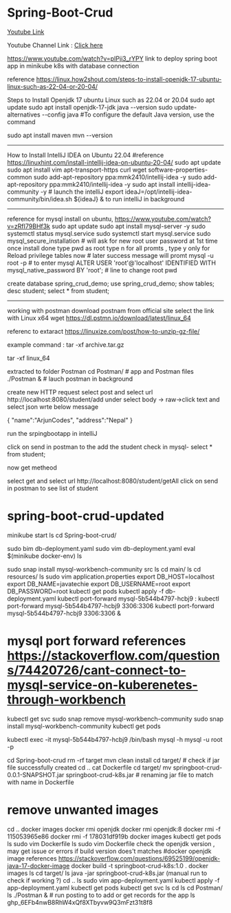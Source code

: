 # Spring-Boot-Crud

[Youtube Link](https://youtu.be/3cVZQiL3Alk)


Youtube Channel Link : [Click here](https://www.youtube.com/channel/UCJyDMA1hY0gWrCylFD963DA)

https://www.youtube.com/watch?v=pIPji3_rYPY link to deploy spring boot app in minikube k8s with database connection

reference https://linux.how2shout.com/steps-to-install-openjdk-17-ubuntu-linux-such-as-22-04-or-20-04/

Steps to Install Openjdk 17 ubuntu Linux such as 22.04 or 20.04
sudo apt update
sudo apt install openjdk-17-jdk
java --version
sudo update-alternatives --config java  #To configure the default Java version, use the command

sudo apt install maven
mvn --version

--------------------------------------------
How to Install IntelliJ IDEA on Ubuntu 22.04 #reference https://linuxhint.com/install-intellij-idea-on-ubuntu-20-04/
sudo apt update
sudo apt install vim apt-transport-https curl wget software-properties-common
sudo add-apt-repository ppa:mmk2410/intellij-idea -y
sudo add-apt-repository ppa:mmk2410/intellij-idea -y
sudo apt install intellij-idea-community -y # launch the intelliJ
export ideaJ=/opt/intellij-idea-community/bin/idea.sh
${ideaJ} & to run intelliJ in background



--------------------------------------------------
reference for mysql install on ubuntu,  https://www.youtube.com/watch?v=zRfI79BHf3k
sudo apt update
sudo apt install mysql-server -y
sudo systemctl status mysql.service
sudo systemctl start mysql.service
sudo mysql_secure_installation # will ask for new root user password at 1st time once install done
type pwd as root
type n for all promts , type y only for Reload privilege tables now # later success message will promt
mysql -u root -p # to enter mysql
ALTER USER 'root'@'localhost' IDENTIFIED WITH mysql_native_password BY 'root'; # line to change root pwd

create database spring_crud_demo;
use spring_crud_demo;
show tables;
desc student;
select * from student;


-------------------------------------

working with postman
download postnam from official site
select the link with Linux x64
wget https://dl.pstmn.io/download/latest/linux_64

referenc to extaract https://linuxize.com/post/how-to-unzip-gz-file/

example command : tar -xf archive.tar.gz

tar -xf linux_64

extracted to folder Postman
cd Postman/ # app and Postman files
./Postman & # lauch postman in background

create new HTTP request
select post and select url http://localhost:8080/student/add
under select body -> raw->click text and select json
wrte below message

{
    "name":"ArjunCodes",
    "address":"Nepal"
}

run the srpingbootapp in intelliJ

click on send in postman to the add the student
check in mysql- select * from student;


now get metheod

select get and select url http://localhost:8080/student/getAll
click on send in postman
to see list of student



# spring-boot-crud-updated



minikube start
ls
cd Spring-boot-crud/

sudo bim db-deployment.yaml
sudo vim db-deployment.yaml
eval $(minikube docker-env)
ls

sudo snap install mysql-workbench-community
src
ls
cd main/
ls
cd resources/
ls
sudo vim application.properties
export DB_HOST=localhost
export DB_NAME=javatechie
export DB_USERNAME=root
export DB_PASSWORD=root
kubectl get pods
kubectl apply -f db-deployment.yaml
kubectl port-forward mysql-5b544b4797-hcbj9 <local-port>:<container-port>
kubectl port-forward mysql-5b544b4797-hcbj9 3306:3306
kubectl port-forward mysql-5b544b4797-hcbj9 3306:3306 &
# mysql port forward references https://stackoverflow.com/questions/74420726/cant-connect-to-mysql-service-on-kuberenetes-through-workbench
kubectl get svc
sudo snap remove mysql-workbench-community
sudo snap install mysql-workbench-community
kubectl get pods

kubectl exec -it mysql-5b544b4797-hcbj9 /bin/bash
mysql -h mysql -u root -p
  
cd Spring-boot-crud
rm -rf target
mvn clean install
cd target/  # check if jar file successfully created
cd ..
cat Dockerfile
cd target/
mv springboot-crud-0.0.1-SNAPSHOT.jar springboot-crud-k8s.jar # renaming jar file to match with name in Dockerfile

# remove unwanted images 
cd ..
docker images
docker rmi openjdk
docker rmi openjdk:8
docker rmi -f 115053965e86
docker rmi -f 178031df919b
docker images
kubectl get pods
ls
sudo vim Dockerfile
ls
sudo vim Dockerfile
check the openjdk version , may get issue or errors if build version does't matches
#docker openjdk image references https://stackoverflow.com/questions/69525199/openjdk-java-17-docker-image
docker build -t springboot-crud-k8s:1.0 .
docker images
ls
cd target/
ls
java -jar springboot-crud-k8s.jar (manual run to check if working ?)
cd ..
ls
sudo vim app-deployment.yaml
kubectl apply -f app-deployment.yaml
kubectl get pods
kubectl get svc
ls
cd
ls
cd Postman/
ls
./Postman & # run posting to to add or get records for the app
ls
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

